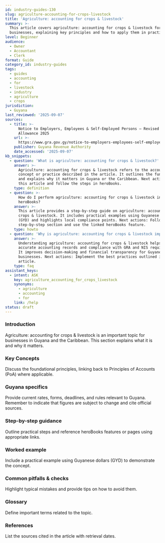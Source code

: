 ```yaml
---
id: industry-guides-130
slug: agriculture-accounting-for-crops-livestock
title: 'Agriculture: accounting for crops & livestock'
summary: >-
  This article covers agriculture: accounting for crops & livestock for Guyanese
  businesses, explaining key principles and how to apply them in practice.
level: Beginner
audience:
  - Owner
  - Accountant
  - Clerk
format: Guide
category_id: industry-guides
tags:
  - guides
  - accounting
  - for
  - livestock
  - industry
  - agriculture
  - crops
jurisdiction:
  - Guyana
last_reviewed: '2025-09-07'
sources:
  - title: >-
      Notice to Employers, Employees & Self-Employed Persons – Revised Personal
      Allowance 2025
    url: >-
      https://www.gra.gov.gy/notice-to-employers-employees-self-employed-persons-revised-personal-allowance-and-deductions-for-income-tax-2025-copy/
    publisher: Guyana Revenue Authority
    date_accessed: '2025-09-07'
kb_snippets:
  - question: 'What is agriculture: accounting for crops & livestock?'
    answer: >-
      Agriculture: accounting for crops & livestock refers to the accounting
      concept or practice described in the article. It outlines the fundamentals
      and explains why it matters in Guyana or the Caribbean. Next actions: Read
      this article and follow the steps in heroBooks.
    type: definition
  - question: >-
      How do I perform agriculture: accounting for crops & livestock in
      heroBooks?
    answer: >-
      This article provides a step-by-step guide on agriculture: accounting for
      crops & livestock. It includes practical examples using Guyanese currency
      (GYD) and highlights local compliance points. Next actions: Follow the
      step-by-step section and use the linked heroBooks feature.
    type: howto
  - question: 'Why is agriculture: accounting for crops & livestock important?'
    answer: >-
      Understanding agriculture: accounting for crops & livestock helps ensure
      accurate accounting records and compliance with GRA and NIS requirements.
      It improves decision-making and financial transparency for Guyanese
      businesses. Next actions: Implement the best practices outlined in the
      article.
    type: faq
assistant_keys:
  - intent: ASK
    key: agriculture_accounting_for_crops_livestock
    synonyms:
      - agriculture
      - accounting
      - for
    link: /help
status: draft
---
```


### Introduction
Agriculture: accounting for crops & livestock is an important topic for businesses in Guyana and the Caribbean. This section explains what it is and why it matters.

### Key Concepts
Discuss the foundational principles, linking back to Principles of Accounts (PoA) where applicable.

### Guyana specifics
Provide current rates, forms, deadlines, and rules relevant to Guyana. Remember to indicate that figures are subject to change and cite official sources.

### Step-by-step guidance
Outline practical steps and reference heroBooks features or pages using appropriate links.

### Worked example
Include a practical example using Guyanese dollars (GYD) to demonstrate the concept.

### Common pitfalls & checks
Highlight typical mistakes and provide tips on how to avoid them.

### Glossary
Define important terms related to the topic.

### References
List the sources cited in the article with retrieval dates.
